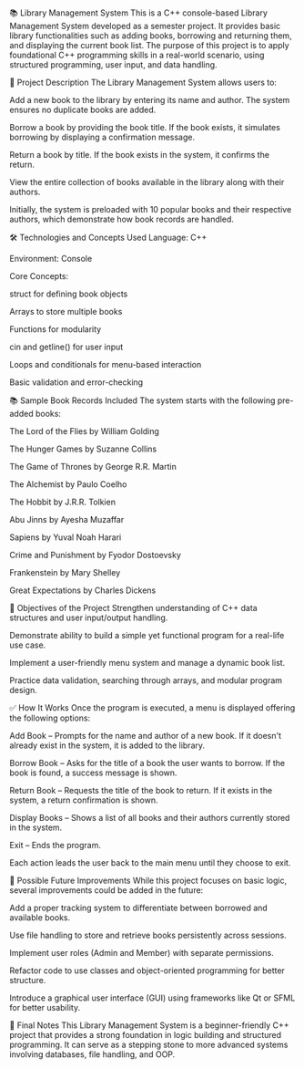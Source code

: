 📚 Library Management System
This is a C++ console-based Library Management System developed as a semester project. It provides basic library functionalities such as adding books, borrowing and returning them, and displaying the current book list. The purpose of this project is to apply foundational C++ programming skills in a real-world scenario, using structured programming, user input, and data handling.

🧠 Project Description
The Library Management System allows users to:

Add a new book to the library by entering its name and author. The system ensures no duplicate books are added.

Borrow a book by providing the book title. If the book exists, it simulates borrowing by displaying a confirmation message.

Return a book by title. If the book exists in the system, it confirms the return.

View the entire collection of books available in the library along with their authors.

Initially, the system is preloaded with 10 popular books and their respective authors, which demonstrate how book records are handled.

🛠 Technologies and Concepts Used
Language: C++

Environment: Console

Core Concepts:

struct for defining book objects

Arrays to store multiple books

Functions for modularity

cin and getline() for user input

Loops and conditionals for menu-based interaction

Basic validation and error-checking

📚 Sample Book Records Included
The system starts with the following pre-added books:

The Lord of the Flies by William Golding

The Hunger Games by Suzanne Collins

The Game of Thrones by George R.R. Martin

The Alchemist by Paulo Coelho

The Hobbit by J.R.R. Tolkien

Abu Jinns by Ayesha Muzaffar

Sapiens by Yuval Noah Harari

Crime and Punishment by Fyodor Dostoevsky

Frankenstein by Mary Shelley

Great Expectations by Charles Dickens

🎯 Objectives of the Project
Strengthen understanding of C++ data structures and user input/output handling.

Demonstrate ability to build a simple yet functional program for a real-life use case.

Implement a user-friendly menu system and manage a dynamic book list.

Practice data validation, searching through arrays, and modular program design.

✅ How It Works
Once the program is executed, a menu is displayed offering the following options:

Add Book – Prompts for the name and author of a new book. If it doesn't already exist in the system, it is added to the library.

Borrow Book – Asks for the title of a book the user wants to borrow. If the book is found, a success message is shown.

Return Book – Requests the title of the book to return. If it exists in the system, a return confirmation is shown.

Display Books – Shows a list of all books and their authors currently stored in the system.

Exit – Ends the program.

Each action leads the user back to the main menu until they choose to exit.

🔮 Possible Future Improvements
While this project focuses on basic logic, several improvements could be added in the future:

Add a proper tracking system to differentiate between borrowed and available books.

Use file handling to store and retrieve books persistently across sessions.

Implement user roles (Admin and Member) with separate permissions.

Refactor code to use classes and object-oriented programming for better structure.

Introduce a graphical user interface (GUI) using frameworks like Qt or SFML for better usability.

📌 Final Notes
This Library Management System is a beginner-friendly C++ project that provides a strong foundation in logic building and structured programming. It can serve as a stepping stone to more advanced systems involving databases, file handling, and OOP.
